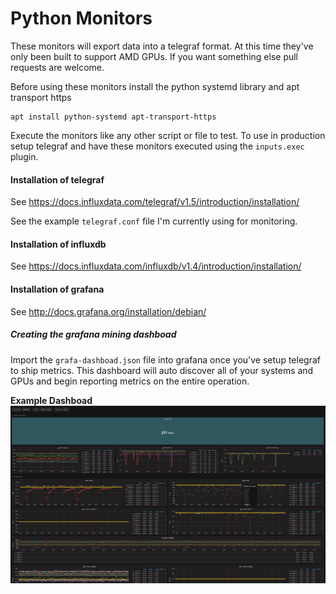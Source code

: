 # Python Monitors

These monitors will export data into a telegraf format. At this time they've
only been built to support AMD GPUs. If you want something else pull requests
are welcome.

Before using these monitors install the python systemd library and apt transport
https

``` shell
apt install python-systemd apt-transport-https
```

Execute the monitors like any other script or file to test. To use in production
setup telegraf and have these monitors executed using the `inputs.exec` plugin.


#### Installation of telegraf

See https://docs.influxdata.com/telegraf/v1.5/introduction/installation/

See the example `telegraf.conf` file I'm currently using for monitoring.

#### Installation of influxdb

See https://docs.influxdata.com/influxdb/v1.4/introduction/installation/

#### Installation of grafana

See http://docs.grafana.org/installation/debian/

##### Creating the grafana mining dashboad

Import the `grafa-dashboad.json` file into grafana once you've setup telegraf
to ship metrics. This dashboard will auto discover all of your systems and
GPUs and begin reporting metrics on the entire operation.

**Example Dashboad**
![grafana dashboad](grafana-dashboad.jpg "cloudnull grafana dashboad")
